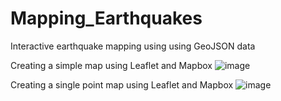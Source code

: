 # Mapping_Earthquakes
 Interactive earthquake mapping using using GeoJSON data
 
Creating a simple map using Leaflet and Mapbox
![image](https://user-images.githubusercontent.com/105830645/190936955-504f0403-9bf8-48ee-a6a9-8cabd6d5a936.png)

Creating a single point map using Leaflet and Mapbox
![image](https://user-images.githubusercontent.com/105830645/190940059-a98b90d7-08a2-41fc-926d-2a6182047958.png)

